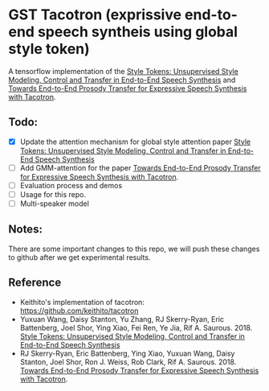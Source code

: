 # GST Tacotron (exprissive end-to-end speech syntheis using global style token)

A tensorflow implementation of the [Style Tokens: Unsupervised Style Modeling, Control and Transfer in End-to-End Speech Synthesis](https://arxiv.org/abs/1803.09017) and [Towards End-to-End Prosody Transfer for Expressive Speech Synthesis with Tacotron](https://arxiv.org/abs/1803.09047).

## Todo:
- [x] Update the attention mechanism for global style attention paper [Style Tokens: Unsupervised Style Modeling, Control and Transfer in End-to-End Speech Synthesis](https://arxiv.org/abs/1803.09017)
- [ ] Add GMM-attention for the paper [Towards End-to-End Prosody Transfer for Expressive Speech Synthesis with Tacotron](https://arxiv.org/abs/1803.09047).
- [ ] Evaluation process and demos
- [ ] Usage for this repo.
- [ ] Multi-speaker model

## Notes:
There are some important changes to this repo, we will push these changes to github after we get experimental results.

## Reference
  -  Keithito's implementation of tacotron: https://github.com/keithito/tacotron
  -  Yuxuan Wang, Daisy Stanton, Yu Zhang, RJ Skerry-Ryan, Eric Battenberg, Joel Shor, Ying Xiao, Fei Ren, Ye Jia, Rif A. Saurous. 2018. [Style Tokens: Unsupervised Style Modeling, Control and Transfer in End-to-End Speech Synthesis](https://arxiv.org/abs/1803.09017)
  - RJ Skerry-Ryan, Eric Battenberg, Ying Xiao, Yuxuan Wang, Daisy Stanton, Joel Shor, Ron J. Weiss, Rob Clark, Rif A. Saurous. 2018. [Towards End-to-End Prosody Transfer for Expressive Speech Synthesis with Tacotron](https://arxiv.org/abs/1803.09047).

